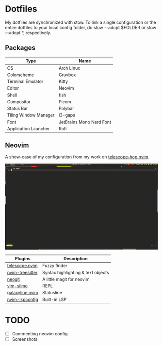 # Dotfiles
My dotfiles are synchronized with stow. To link a single configuration or the entire dotfiles to your local config folder, do stow --adopt $FOLDER or stow --adopt *, respectively.

## Packages

| Type                  | Name                     |
|-----------------------|--------------------------|
| OS                    | Arch Linux               |
| Colorscheme           | Gruvbox                  |
| Terminal Emulator     | Kitty                    |
| Editor                | Neovim                   |
| Shell                 | fish                     |
| Compositor            | Picom                    |
| Status Bar            | Polybar                  |
| Tiling Window Manager | i3-gaps                  |
| Font                  | JetBrains Mono Nerd Font |
| Application Launcher  | Rofi                     |

## Neovim

A show-case of my configuration from my work on [telescope-hop.nvim](https://github.com/nvim-telescope/telescope-hop.nvim).

![Sneak Peak](./gif/hop-demo.gif)

| Plugins                                                               | Description                        |
|-----------------------------------------------------------------------|------------------------------------|
| [telescope.nvim](https://github.com/nvim-telescope/telescope.nvim)    | Fuzzy finder                       |
| [nvim-treesitter](https://github.com/nvim-treesitter/nvim-treesitter) | Syntax highlighting & text objects |
| [neogit](https://github.com/TimUntersberger/neogit)                   | A little magit for neovim          |
| [vim-slime](https://github.com/jpalardy/vim-slime)                    | REPL                               |
| [galaxyline.nvim](https://github.com/glepnir/galaxyline.nvim)         | Statusline                         |
| [nvim-lspconfig](https://github.com/neovim/nvim-lspconfig)            | Built-in LSP                       |

# TODO

- [ ] Commenting neovim config
- [ ] Screenshots
